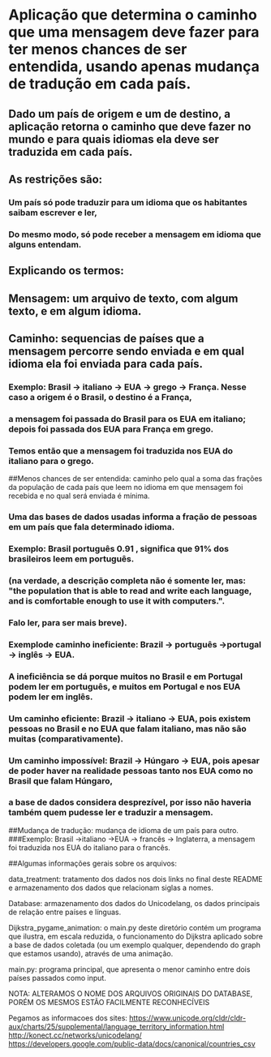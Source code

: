 # Aplicação que determina o caminho que uma mensagem deve fazer para ter menos chances de ser entendida, usando apenas mudança de tradução em cada país.

## Dado um país de origem e um de destino, a aplicação retorna o caminho que deve fazer no mundo e para quais idiomas ela deve ser traduzida em cada país.

## As restrições são: 
###     Um país só pode traduzir para um idioma que os habitantes saibam escrever e ler, 
###     Do mesmo modo, só pode receber a mensagem em idioma que alguns entendam.

## Explicando os termos:

## Mensagem: um arquivo de texto, com algum texto, e em algum idioma.

## Caminho: sequencias de países que a mensagem percorre sendo enviada e em qual idioma ela foi enviada para cada país. 
###     Exemplo: Brasil -> italiano ->  EUA -> grego -> França.  Nesse caso a origem é o Brasil, o destino é a França, 
###     a mensagem foi passada do Brasil para os EUA em italiano; depois foi passada dos EUA para França em grego.
###     Temos então que a mensagem foi traduzida nos EUA do italiano para o grego.

##Menos chances de ser entendida: caminho pelo qual a soma das frações da população de cada país que leem no idioma em que mensagem foi recebida e no qual será enviada é mínima.

### Uma das bases de dados usadas informa a fração de pessoas em um país que fala determinado idioma. 
### Exemplo: Brasil português 0.91 , significa que 91% dos brasileiros leem em português.
### (na verdade, a descrição completa não é somente ler, mas: "the population that is able to read and write each language, and is comfortable enough to use it with computers.".
### Falo ler, para ser mais breve).

### Exemplode caminho ineficiente: Brazil -> português ->portugal -> inglês -> EUA.  
### A ineficiência se dá porque muitos no Brasil e em Portugal podem ler em português, e muitos em Portugal e nos EUA podem ler em inglês.
### Um caminho eficiente:  Brazil -> italiano -> EUA, pois existem pessoas no Brasil e no EUA que falam italiano, mas não são muitas (comparativamente).
### Um caminho impossível: Brazil -> Húngaro -> EUA, pois apesar de poder haver na realidade pessoas tanto nos EUA como no Brasil que falam Húngaro, 
### a base de dados considera desprezível, por isso não haveria também quem pudesse ler e traduzir a mensagem.


##Mudança de tradução: mudança de idioma de um país para outro.
###Exemplo: Brasil ->italiano ->EUA -> francês -> Inglaterra,  a mensagem foi traduzida nos EUA do italiano para o francês.

##Algumas informações gerais sobre os arquivos:

data_treatment: tratamento dos dados nos dois links no final deste README e
armazenamento dos dados que relacionam siglas a nomes.


Database: armazenamento dos dados do Unicodelang, os dados principais de
relação entre países e línguas.

Dijkstra_pygame_animation: o main.py deste diretório contém um programa que
ilustra, em escala reduzida, o funcionamento do Dijkstra aplicado sobre a
base de dados coletada  (ou um exemplo qualquer, dependendo do graph que estamos usando), através de uma animação.


main.py: programa principal, que apresenta o menor caminho entre dois países
passados como input.

NOTA: 
ALTERAMOS O NOME DOS ARQUIVOS ORIGINAIS DO DATABASE, PORÉM OS MESMOS ESTÃO FACILMENTE RECONHECÍVEIS

Pegamos as informacoes dos sites:
    https://www.unicode.org/cldr/cldr-aux/charts/25/supplemental/language_territory_information.html
    http://konect.cc/networks/unicodelang/
    https://developers.google.com/public-data/docs/canonical/countries_csv

